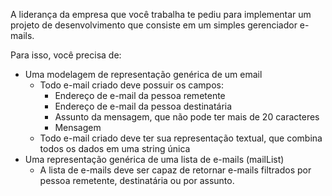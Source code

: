 A liderança da empresa que você trabalha te pediu para implementar um projeto de desenvolvimento que consiste em um simples gerenciador e-mails.

Para isso, você precisa de:

- Uma modelagem de representação genérica de um email
  - Todo e-mail criado deve possuir os campos:
    - Endereço de e-mail da pessoa remetente
    - Endereço de e-mail da pessoa destinatária
    - Assunto da mensagem, que não pode ter mais de 20 caracteres
    - Mensagem
  - Todo e-mail criado deve ter sua representação textual, que combina todos os dados em uma string única
- Uma representação genérica de uma lista de e-mails (mailList)
  - A lista de e-mails deve ser capaz de retornar e-mails filtrados por pessoa remetente, destinatária ou por assunto.